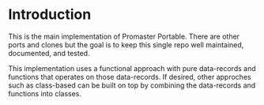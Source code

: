 # Introduction

This is the main implementation of Promaster Portable. There are other ports and clones but the goal is 
to keep this single repo well maintained, documented, and tested.

This implementation uses a functional approach with pure data-records and functions that operates on those data-records.
If desired, other approches such as class-based can be built on top by combining the data-records and functions into classes. 

